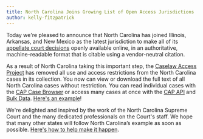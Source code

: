 ```yaml
---
title: North Carolina Joins Growing List of Open Access Jurisdictions
author: kelly-fitzpatrick
---
```

Today we're pleased to announce that North Carolina has joined Illinois, Arkansas, and New Mexico as the latest jurisdiction to make all of its [appellate court decisions](https://www.nccourts.gov/documents/appellate-court-opinions) openly available online, in an authoritative, machine-readable format that is citable using a vendor-neutral citation.

As a result of North Carolina taking this important step, the [Caselaw Access Project](https://case.law/) has removed all use and access restrictions from the North Carolina cases in its collection. You now can view or download the full text of all North Carolina cases without restriction. You can read individual cases with the [CAP Case Browser](https://cite.case.law/#nc) or access many cases at once with the [CAP API](https://case.law/api/) and [Bulk Data](https://case.law/bulk/download/). [Here's an example](https://cite.case.law/nc/1/1/12133083/)! 

We're delighted and inspired by the work of the North Carolina Supreme Court and the many dedicated professionals on the Court's staff. We hope that many other states will follow North Carolina’s example as soon as possible. [Here's how to help make it happen](https://case.law/action/).
